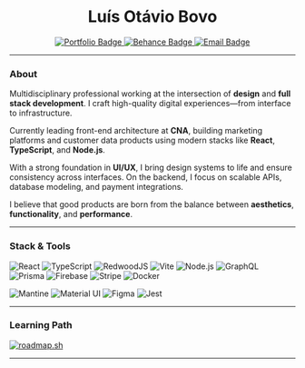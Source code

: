<h1 align="center">Luís Otávio Bovo</h1>

<p align="center">
  <a href="https://luisbovo.com.br" target="_blank">
    <img src="https://img.shields.io/badge/Portfolio-%230077B5?style=for-the-badge&logo=internet-explorer&logoColor=white" alt="Portfolio Badge" />
  </a>
  <a href="https://www.behance.net/luismtns" target="_blank">
    <img src="https://img.shields.io/badge/Behance-%2300C4F0?style=for-the-badge&logo=behance&logoColor=white" alt="Behance Badge" />
  </a>
  <a href="mailto:contato@luisbovo.com.br">
    <img src="https://img.shields.io/badge/Email-%23D14836?style=for-the-badge&logo=gmail&logoColor=white" alt="Email Badge" />
  </a>
</p>

---

### About

Multidisciplinary professional working at the intersection of **design** and **full stack development**. I craft high-quality digital experiences—from interface to infrastructure.

Currently leading front-end architecture at **CNA**, building marketing platforms and customer data products using modern stacks like **React**, **TypeScript**, and **Node.js**.

With a strong foundation in **UI/UX**, I bring design systems to life and ensure consistency across interfaces. On the backend, I focus on scalable APIs, database modeling, and payment integrations.

I believe that good products are born from the balance between **aesthetics**, **functionality**, and **performance**.

---
### Stack & Tools

![React](https://img.shields.io/badge/React-20232A?style=flat-square&logo=react&logoColor=61DAFB)
![TypeScript](https://img.shields.io/badge/TypeScript-3178C6?style=flat-square&logo=typescript&logoColor=white)
![RedwoodJS](https://img.shields.io/badge/RedwoodJS-DD0031?style=flat-square&logo=redwoodjs&logoColor=white)
![Vite](https://img.shields.io/badge/Vite-646CFF?style=flat-square&logo=vite&logoColor=white)
![Node.js](https://img.shields.io/badge/Node.js-339933?style=flat-square&logo=nodedotjs&logoColor=white)
![GraphQL](https://img.shields.io/badge/GraphQL-E10098?style=flat-square&logo=graphql&logoColor=white)
![Prisma](https://img.shields.io/badge/Prisma-2D3748?style=flat-square&logo=prisma&logoColor=white)
![Firebase](https://img.shields.io/badge/Firebase-FFCA28?style=flat-square&logo=firebase&logoColor=white)
![Stripe](https://img.shields.io/badge/Stripe-635BFF?style=flat-square&logo=stripe&logoColor=white)
![Docker](https://img.shields.io/badge/Docker-2496ED?style=flat-square&logo=docker&logoColor=white)

![Mantine](https://img.shields.io/badge/Mantine-339AF0?style=flat-square&logo=data:image/svg+xml;base64,PHN2ZyB3aWR0aD0iNzYiIGhlaWdodD0iNzYiIHZpZXdCb3g9IjAgMCA3NiA3NiIgZmlsbD0ibm9uZSIgeG1sbnM9Imh0dHA6Ly93d3cudzMu/b3JnLzIwMDAvc3ZnIj48Y2lyY2xlIGN4PSIzOCIgY3k9IjM4IiByPSIzOCIgZmlsbD0iIzMzOUFGMCIvPjwvc3ZnPg==)
![Material UI](https://img.shields.io/badge/Material--UI-007FFF?style=flat-square&logo=mui&logoColor=white)
![Figma](https://img.shields.io/badge/Figma-F24E1E?style=flat-square&logo=figma&logoColor=white)
![Jest](https://img.shields.io/badge/Jest-C21325?style=flat-square&logo=jest&logoColor=white)


---

### Learning Path

[![roadmap.sh](https://roadmap.sh/card/tall/67f7b5e346da096541d69369?variant=dark)](https://roadmap.sh)

---
